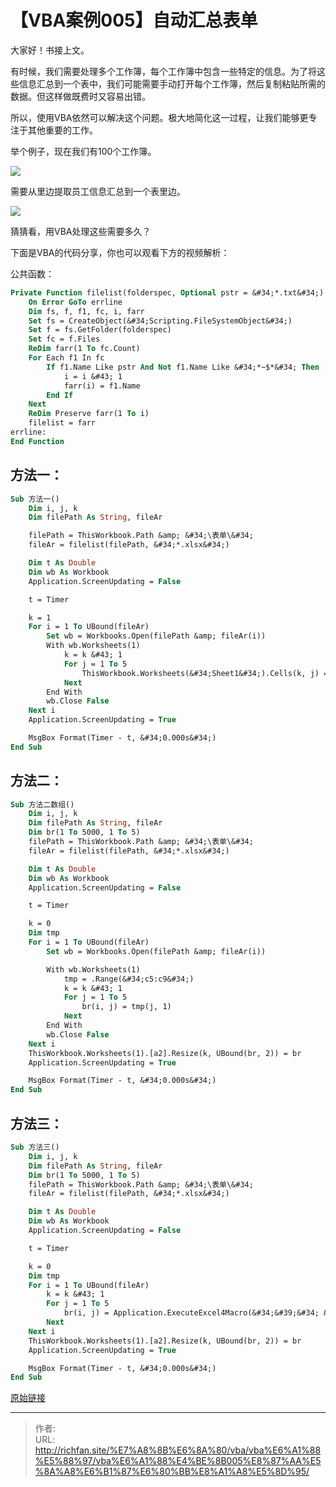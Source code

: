 # 【VBA案例005】自动汇总表单

大家好！书接上文。

有时候，我们需要处理多个工作簿，每个工作簿中包含一些特定的信息。为了将这些信息汇总到一个表中，我们可能需要手动打开每个工作簿，然后复制粘贴所需的数据。但这样做既费时又容易出错。

所以，使用VBA依然可以解决这个问题。极大地简化这一过程，让我们能够更专注于其他重要的工作。

举个例子，现在我们有100个工作簿。

![](https://img.richfan.site/program/vba/vba案列/【VBA案例005】自动汇总表单_1.png)

需要从里边提取员工信息汇总到一个表里边。

![](https://img.richfan.site/program/vba/vba案列/【VBA案例005】自动汇总表单_1.png)

猜猜看，用VBA处理这些需要多久？

下面是VBA的代码分享，你也可以观看下方的视频解析：

公共函数：

```vb
Private Function filelist(folderspec, Optional pstr = &#34;*.txt&#34;)
    On Error GoTo errline
    Dim fs, f, f1, fc, i, farr
    Set fs = CreateObject(&#34;Scripting.FileSystemObject&#34;)
    Set f = fs.GetFolder(folderspec)
    Set fc = f.Files
    ReDim farr(1 To fc.Count)
    For Each f1 In fc
        If f1.Name Like pstr And Not f1.Name Like &#34;*~$*&#34; Then
            i = i &#43; 1
            farr(i) = f1.Name
        End If
    Next
    ReDim Preserve farr(1 To i)
    filelist = farr
errline:
End Function
```

## 方法一：

```vb
Sub 方法一()
    Dim i, j, k
    Dim filePath As String, fileAr

    filePath = ThisWorkbook.Path &amp; &#34;\表单\&#34;
    fileAr = filelist(filePath, &#34;*.xlsx&#34;)

    Dim t As Double
    Dim wb As Workbook
    Application.ScreenUpdating = False

    t = Timer

    k = 1
    For i = 1 To UBound(fileAr)
        Set wb = Workbooks.Open(filePath &amp; fileAr(i))
        With wb.Worksheets(1)
            k = k &#43; 1
            For j = 1 To 5
                ThisWorkbook.Worksheets(&#34;Sheet1&#34;).Cells(k, j) = .Range(&#34;c&#34; &amp; j &#43; 4)
            Next
        End With
        wb.Close False
    Next i
    Application.ScreenUpdating = True

    MsgBox Format(Timer - t, &#34;0.000s&#34;)
End Sub
```

## 方法二：

```vb
Sub 方法二数组()
    Dim i, j, k
    Dim filePath As String, fileAr
    Dim br(1 To 5000, 1 To 5)
    filePath = ThisWorkbook.Path &amp; &#34;\表单\&#34;
    fileAr = filelist(filePath, &#34;*.xlsx&#34;)

    Dim t As Double
    Dim wb As Workbook
    Application.ScreenUpdating = False

    t = Timer

    k = 0
    Dim tmp
    For i = 1 To UBound(fileAr)
        Set wb = Workbooks.Open(filePath &amp; fileAr(i))

        With wb.Worksheets(1)
            tmp = .Range(&#34;c5:c9&#34;)
            k = k &#43; 1
            For j = 1 To 5
                br(i, j) = tmp(j, 1)
            Next
        End With
        wb.Close False
    Next i
    ThisWorkbook.Worksheets(1).[a2].Resize(k, UBound(br, 2)) = br
    Application.ScreenUpdating = True

    MsgBox Format(Timer - t, &#34;0.000s&#34;)
End Sub
```

## 方法三：

```vb
Sub 方法三()
    Dim i, j, k
    Dim filePath As String, fileAr
    Dim br(1 To 5000, 1 To 5)
    filePath = ThisWorkbook.Path &amp; &#34;\表单\&#34;
    fileAr = filelist(filePath, &#34;*.xlsx&#34;)

    Dim t As Double
    Dim wb As Workbook
    Application.ScreenUpdating = False

    t = Timer

    k = 0
    Dim tmp
    For i = 1 To UBound(fileAr)
        k = k &#43; 1
        For j = 1 To 5
            br(i, j) = Application.ExecuteExcel4Macro(&#34;&#39;&#34; &amp; filePath &amp; &#34;[&#34; &amp; fileAr(i) &amp; &#34;]信息卡&#39;!&#34; &amp; Range(&#34;c&#34; &amp; j &#43; 4).Address(, , xlR1C1))
        Next
    Next i
    ThisWorkbook.Worksheets(1).[a2].Resize(k, UBound(br, 2)) = br
    Application.ScreenUpdating = True

    MsgBox Format(Timer - t, &#34;0.000s&#34;)
End Sub
```

[原始链接](https://mp.weixin.qq.com/s?__biz=MzIyOTc3NzQ2NA==&amp;mid=2247485052&amp;idx=1&amp;sn=1459ec753f39116a5682b5b3f558531e&amp;chksm=e8bccf2bdfcb463db93c57b9d87e0bd281a9025543a839ce7762334c2d83bd48cf44a7ec54b1&amp;scene=178&amp;cur_album_id=3115603487041503237#rd)

---

> 作者:   
> URL: http://richfan.site/%E7%A8%8B%E6%8A%80/vba/vba%E6%A1%88%E5%88%97/vba%E6%A1%88%E4%BE%8B005%E8%87%AA%E5%8A%A8%E6%B1%87%E6%80%BB%E8%A1%A8%E5%8D%95/  


